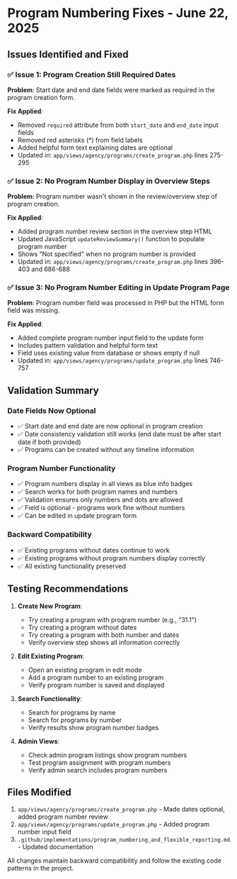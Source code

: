 # Program Numbering Fixes - June 22, 2025

## Issues Identified and Fixed

### ✅ Issue 1: Program Creation Still Required Dates
**Problem**: Start date and end date fields were marked as required in the program creation form.

**Fix Applied**:
- Removed `required` attribute from both `start_date` and `end_date` input fields
- Removed red asterisks (*) from field labels
- Added helpful form text explaining dates are optional
- Updated in: `app/views/agency/programs/create_program.php` lines 275-295

### ✅ Issue 2: No Program Number Display in Overview Steps
**Problem**: Program number wasn't shown in the review/overview step of program creation.

**Fix Applied**:
- Added program number review section in the overview step HTML
- Updated JavaScript `updateReviewSummary()` function to populate program number
- Shows "Not specified" when no program number is provided
- Updated in: `app/views/agency/programs/create_program.php` lines 396-403 and 686-688

### ✅ Issue 3: No Program Number Editing in Update Program Page
**Problem**: Program number field was processed in PHP but the HTML form field was missing.

**Fix Applied**:
- Added complete program number input field to the update form
- Includes pattern validation and helpful form text
- Field uses existing value from database or shows empty if null
- Updated in: `app/views/agency/programs/update_program.php` lines 746-757

## Validation Summary

### Date Fields Now Optional
- ✅ Start date and end date are now optional in program creation
- ✅ Date consistency validation still works (end date must be after start date if both provided)
- ✅ Programs can be created without any timeline information

### Program Number Functionality
- ✅ Program numbers display in all views as blue info badges
- ✅ Search works for both program names and numbers
- ✅ Validation ensures only numbers and dots are allowed
- ✅ Field is optional - programs work fine without numbers
- ✅ Can be edited in update program form

### Backward Compatibility
- ✅ Existing programs without dates continue to work
- ✅ Existing programs without program numbers display correctly
- ✅ All existing functionality preserved

## Testing Recommendations

1. **Create New Program**:
   - Try creating a program with program number (e.g., "31.1")
   - Try creating a program without dates
   - Try creating a program with both number and dates
   - Verify overview step shows all information correctly

2. **Edit Existing Program**:
   - Open an existing program in edit mode
   - Add a program number to an existing program
   - Verify program number is saved and displayed

3. **Search Functionality**:
   - Search for programs by name
   - Search for programs by number
   - Verify results show program number badges

4. **Admin Views**:
   - Check admin program listings show program numbers
   - Test program assignment with program numbers
   - Verify admin search includes program numbers

## Files Modified

1. `app/views/agency/programs/create_program.php` - Made dates optional, added program number review
2. `app/views/agency/programs/update_program.php` - Added program number input field
3. `.github/implementations/program_numbering_and_flexible_reporting.md` - Updated documentation

All changes maintain backward compatibility and follow the existing code patterns in the project.
